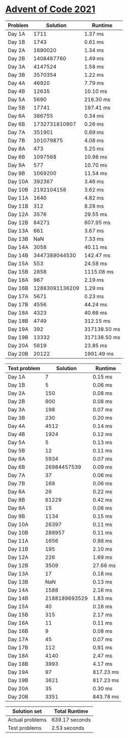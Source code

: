 # [Advent of Code 2021](https://adventofcode.com/2021)

| Problem | Solution | Runtime |
|---------|----------|---------|
|Day 1A| 1711 | 1.37 ms |
|Day 1B| 1743 | 0.61 ms |
|Day 2A| 1690020 | 1.34 ms |
|Day 2B| 1408487760 | 1.49 ms |
|Day 3A| 4147524 | 1.58 ms |
|Day 3B| 3570354 | 1.22 ms |
|Day 4A| 46920 | 7.79 ms |
|Day 4B| 12635 | 10.10 ms |
|Day 5A| 5690 | 216.30 ms |
|Day 5B| 17741 | 197.41 ms |
|Day 6A| 386755 | 0.34 ms |
|Day 6B| 1732731810807 | 0.26 ms |
|Day 7A| 351901 | 0.69 ms |
|Day 7B| 101079875 | 4.08 ms |
|Day 8A| 473 | 5.25 ms |
|Day 8B| 1097568 | 10.98 ms |
|Day 9A| 577 | 10.70 ms |
|Day 9B| 1069200 | 11.54 ms |
|Day 10A| 392367 | 3.46 ms |
|Day 10B| 2192104158 | 3.62 ms |
|Day 11A| 1640 | 4.82 ms |
|Day 11B| 312 | 8.28 ms |
|Day 12A| 3576 | 29.55 ms |
|Day 12B| 84271 | 607.95 ms |
|Day 13A| 661 | 3.67 ms |
|Day 13B| NaN | 7.33 ms |
|Day 14A| 3058 | 40.11 ms |
|Day 14B| 3447389044530 | 142.47 ms |
|Day 15A| 553 | 24.58 ms |
|Day 15B| 2858 | 1115.08 ms |
|Day 16A| 967 | 2.19 ms |
|Day 16B| 12883091136209 | 1.29 ms |
|Day 17A| 5671 | 0.23 ms |
|Day 17B| 4556 | 44.24 ms |
|Day 18A| 4323 | 40.66 ms |
|Day 18B| 4749 | 312.15 ms |
|Day 19A| 392 | 317138.50 ms |
|Day 19B| 13332 | 317138.50 ms |
|Day 20A| 5619 | 23.85 ms |
|Day 20B| 20122 | 1991.49 ms |

| Test problem | Solution | Runtime |
|--------------|----------|---------|
|Day 1A| 7 | 0.15 ms |
|Day 1B| 5 | 0.06 ms |
|Day 2A| 150 | 0.08 ms |
|Day 2B| 900 | 0.08 ms |
|Day 3A| 198 | 0.07 ms |
|Day 3B| 230 | 0.20 ms |
|Day 4A| 4512 | 0.14 ms |
|Day 4B| 1924 | 0.12 ms |
|Day 5A| 5 | 0.13 ms |
|Day 5B| 12 | 0.11 ms |
|Day 6A| 5934 | 0.07 ms |
|Day 6B| 26984457539 | 0.09 ms |
|Day 7A| 37 | 0.06 ms |
|Day 7B| 168 | 0.06 ms |
|Day 8A| 26 | 0.22 ms |
|Day 8B| 61229 | 0.42 ms |
|Day 9A| 15 | 0.08 ms |
|Day 9B| 1134 | 0.15 ms |
|Day 10A| 26397 | 0.11 ms |
|Day 10B| 288957 | 0.11 ms |
|Day 11A| 1656 | 0.98 ms |
|Day 11B| 195 | 2.10 ms |
|Day 12A| 226 | 1.69 ms |
|Day 12B| 3509 | 27.66 ms |
|Day 13A| 17 | 0.18 ms |
|Day 13B| NaN | 0.13 ms |
|Day 14A| 1588 | 2.16 ms |
|Day 14B| 2188189693529 | 1.83 ms |
|Day 15A| 40 | 0.16 ms |
|Day 15B| 315 | 2.17 ms |
|Day 16A| 11 | 0.11 ms |
|Day 16B| 9 | 0.08 ms |
|Day 17A| 45 | 0.07 ms |
|Day 17B| 112 | 0.91 ms |
|Day 18A| 4140 | 2.47 ms |
|Day 18B| 3993 | 4.17 ms |
|Day 19A| 97 | 817.23 ms |
|Day 19B| 3621 | 817.23 ms |
|Day 20A| 35 | 0.30 ms |
|Day 20B| 3351 | 843.78 ms |

| Solution set | Total Runtime |
|--------------|---------------|
| Actual problems | 639.17 seconds |
| Test problems | 2.53 seconds |


